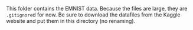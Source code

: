This folder contains the EMNIST data.  Because the files are large, they
are `.gitignore`d for now. Be sure to download the datafiles from the Kaggle website and put them in this directory (no renaming). 
